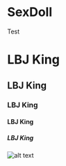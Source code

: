 # SexDoll
Test
# LBJ King
## LBJ King
### LBJ King
#### LBJ King
##### LBJ King


![alt text](http://url/to/[https://github.com/Baller0allen/SexDoll/blob/main/pic/LBJ%20King.png])
